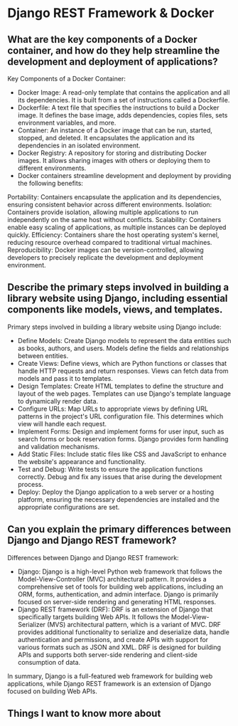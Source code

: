 # Django REST Framework & Docker

## What are the key components of a Docker container, and how do they help streamline the development and deployment of applications?

Key Components of a Docker Container:
- Docker Image: A read-only template that contains the application and all its dependencies. It is built from a set of instructions called a Dockerfile.
- Dockerfile: A text file that specifies the instructions to build a Docker image. It defines the base image, adds dependencies, copies files, sets environment variables, and more.
- Container: An instance of a Docker image that can be run, started, stopped, and deleted. It encapsulates the application and its dependencies in an isolated environment.
- Docker Registry: A repository for storing and distributing Docker images. It allows sharing images with others or deploying them to different environments.
- Docker containers streamline development and deployment by providing the following benefits:

Portability: Containers encapsulate the application and its dependencies, ensuring consistent behavior across different environments.
Isolation: Containers provide isolation, allowing multiple applications to run independently on the same host without conflicts.
Scalability: Containers enable easy scaling of applications, as multiple instances can be deployed quickly.
Efficiency: Containers share the host operating system's kernel, reducing resource overhead compared to traditional virtual machines.
Reproducibility: Docker images can be version-controlled, allowing developers to precisely replicate the development and deployment environment.

## Describe the primary steps involved in building a library website using Django, including essential components like models, views, and templates.
Primary steps involved in building a library website using Django include:

- Define Models: Create Django models to represent the data entities such as books, authors, and users. Models define the fields and relationships between entities.
- Create Views: Define views, which are Python functions or classes that handle HTTP requests and return responses. Views can fetch data from models and pass it to templates.
- Design Templates: Create HTML templates to define the structure and layout of the web pages. Templates can use Django's template language to dynamically render data.
- Configure URLs: Map URLs to appropriate views by defining URL patterns in the project's URL configuration file. This determines which view will handle each request.
- Implement Forms: Design and implement forms for user input, such as search forms or book reservation forms. Django provides form handling and validation mechanisms.
- Add Static Files: Include static files like CSS and JavaScript to enhance the website's appearance and functionality.
- Test and Debug: Write tests to ensure the application functions correctly. Debug and fix any issues that arise during the development process.
- Deploy: Deploy the Django application to a web server or a hosting platform, ensuring the necessary dependencies are installed and the appropriate configurations are set.

## Can you explain the primary differences between Django and Django REST framework?
Differences between Django and Django REST framework:

- Django: Django is a high-level Python web framework that follows the Model-View-Controller (MVC) architectural pattern. It provides a comprehensive set of tools for building web applications, including an ORM, forms, authentication, and admin interface. Django is primarily focused on server-side rendering and generating HTML responses.
- Django REST framework (DRF): DRF is an extension of Django that specifically targets building Web APIs. It follows the Model-View-Serializer (MVS) architectural pattern, which is a variant of MVC. DRF provides additional functionality to serialize and deserialize data, handle authentication and permissions, and create APIs with support for various formats such as JSON and XML. DRF is designed for building APIs and supports both server-side rendering and client-side consumption of data.

In summary, Django is a full-featured web framework for building web applications, while Django REST framework is an extension of Django focused on building Web APIs.


## Things I want to know more about